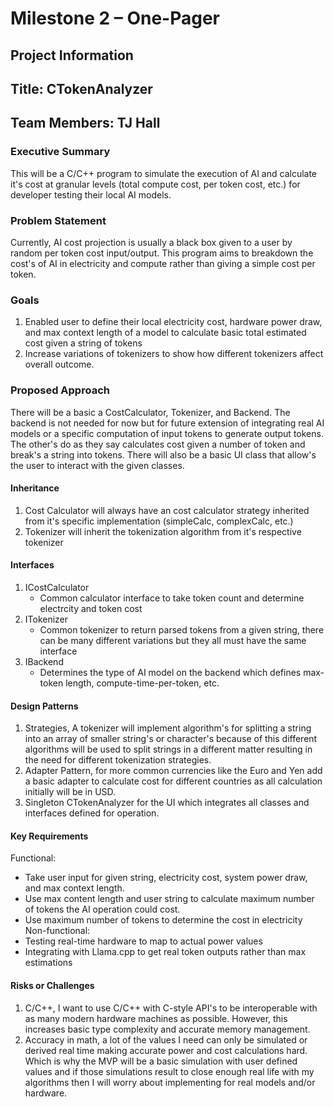 # Milestone 2 – One-Pager
## Project Information
Title: CTokenAnalyzer
---
Team Members: TJ Hall
---
### Executive Summary
This will be a C/C++ program to simulate the execution of AI and calculate it's cost at granular levels (total compute cost, per token cost, etc.) for developer testing their local AI models.
### Problem Statement
Currently, AI cost projection is usually a black box given to a user by random per token cost input/output. This program aims to breakdown the cost's of AI in electricity and compute rather than giving a simple cost per token.
### Goals
1. Enabled user to define their local electricity cost, hardware power draw, and max context length of a model to calculate basic total estimated cost given a string of tokens
2. Increase variations of tokenizers to show how different tokenizers affect overall outcome.
### Proposed Approach
There will be a basic a CostCalculator, Tokenizer, and Backend. The backend is not needed for now but for future extension of integrating real AI models or a specific computation of input tokens to generate output tokens. The other's do as they say calculates cost given a number of token and break's a string into tokens. There will also be a basic UI class that allow's the user to interact with the given classes.
#### Inheritance
1. Cost Calculator will always have an cost calculator strategy inherited from it's specific implementation (simpleCalc, complexCalc, etc.)
2. Tokenizer will inherit the tokenization algorithm from it's respective tokenizer
#### Interfaces
1. ICostCalculator
    - Common calculator interface to take token count and determine electrcity and token cost
2. ITokenizer
    - Common tokenizer to return parsed tokens from a given string, there can be many different variations but they all must have the same interface
3. IBackend
    - Determines the type of AI model on the backend which defines max-token length, compute-time-per-token, etc. 
#### Design Patterns
1. Strategies, A tokenizer will implement algorithm's for splitting a string into an array of smaller string's or character's because of this different algorithms will be used to split strings in a different matter resulting in the need for different tokenization strategies.
2. Adapter Pattern, for more common currencies like the Euro and Yen add a basic adapter to calculate cost for different countries as all calculation initially will be in USD.
3. Singleton CTokenAnalyzer for the UI which integrates all classes and interfaces defined for operation.
#### Key Requirements
Functional:
- Take user input for given string, electricity cost, system power draw, and max context length.
- Use max content length and user string to calculate maximum number of tokens the AI operation could cost.
- Use maximum number of tokens to determine the cost in electricity
Non-functional:
- Testing real-time hardware to map to actual power values
- Integrating with Llama.cpp to get real token outputs rather than max estimations
#### Risks or Challenges
1. C/C++, I want to use C/C++ with C-style API's to be interoperable with as many modern hardware machines as possible. However, this increases basic type complexity and accurate memory management.
2. Accuracy in math, a lot of the values I need can only be simulated or derived real time making accurate power and cost calculations hard. Which is why the MVP will be a basic simulation with user defined values and if those simulations result to close enough real life with my algorithms then I will worry about implementing for real models and/or hardware.
